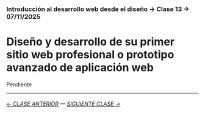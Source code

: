 ### Introducción al desarrollo web desde el diseño → Clase 13 → 07/11/2025

# Diseño y desarrollo de su primer sitio web profesional o prototipo avanzado de aplicación web

Pendiente

- - - - - - - 

###### [← CLASE ANTERIOR](https://github.com/profesorfaco/opr/tree/main/clase-11) — [SIGUIENTE CLASE →](https://github.com/profesorfaco/opr/tree/main/clase-14)
